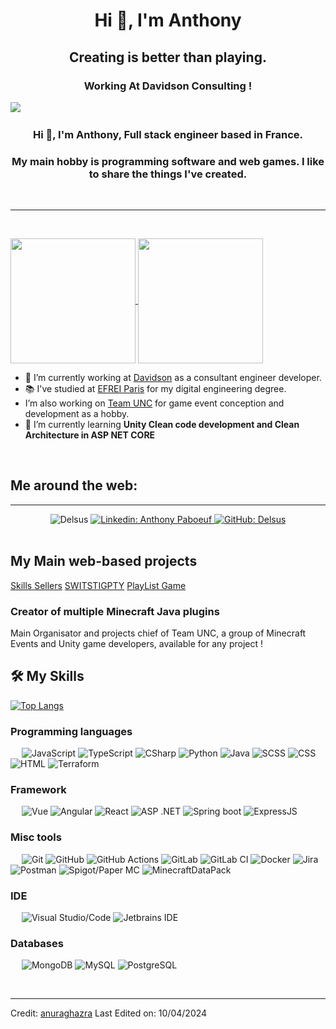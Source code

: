 <h1 align="center">Hi 👋, I'm Anthony</h1>
<h2 align="center">Creating is better than playing.</h2>
<h3 align="center">Working At Davidson Consulting !</h3>

<img src="https://user-images.githubusercontent.com/73097560/115834477-dbab4500-a447-11eb-908a-139a6edaec5c.gif">
&emsp;
<h3 align="center">Hi 👋, I'm Anthony, Full stack engineer based in France.</h3>
<h3 align="center">My main hobby is programming software and web games. I like to share the things I've created.</h3>
&emsp;

-------------------
&emsp;

<a href="#">
    <img height=200 align="center" 
        src="https://github-readme-stats.vercel.app/api?username=delsus78&include_all_commits=true&theme=tokyonight&hide_border=true" />
</a>
<a href="#">
    <img height=200 align="center" 
        src="https://github-readme-streak-stats.herokuapp.com/?user=Delsus78&theme=tokyonight&hide_border=true" />
</a>


- 🔭 I’m currently working at [Davidson](https://www.davidson.fr/) as a consultant engineer developer.
- 📚 I've studied at [EFREI Paris](https://www.efrei.fr/) for my digital engineering degree.
- I’m also working on [Team UNC](https://github.com/UNCTeam) for game event conception and development as a hobby.
- 🌱 I’m currently learning **Unity Clean code development and Clean Architecture in ASP NET CORE**

&emsp;

## Me around the web:
-------------------
<div align="center"> 
    <img src="https://komarev.com/ghpvc/?username=Delsus78&label=Profile%20views&color=0e75b6&style=for-the-badge" alt="Delsus" /> 
    <a href="https://www.linkedin.com/in/anthony-paboeuf-041b25209/" align="center">
        <img src="https://img.shields.io/badge/-AnthonyPaboeuf-blue?style=for-the-badge&logo=Linkedin&logoColor=white" alt="Linkedin: Anthony Paboeuf" />
    </a>
    <a href="https://github.com/Delsus78" align="center">
        <img src="https://img.shields.io/github/followers/Delsus78?label=follow&logo=GitHub&style=for-the-badge" alt="GitHub: Delsus" />
    </a>
</div>
&emsp;

## My Main web-based projects
[Skills Sellers](https://skills-sellers.fr)
[SWITSTIGPTY](https://swistigpty.team-unc.fr)
[PlayList Game](https://playlistgame.team-unc.fr)

### Creator of multiple Minecraft Java plugins
Main Organisator and projects chief of Team UNC, a group of Minecraft Events and Unity game developers, available for any project !

## 🛠️ My Skills
<a href="https://github.com/delsus78">
    <img src="https://github-readme-stats.vercel.app/api/top-langs/?username=delsus78" alt="Top Langs"/>
</a>

### Programming languages
&emsp;
![JavaScript](https://img.shields.io/badge/-JavaScript-000?style=for-the-badge&logo=JavaScript)
![TypeScript](https://img.shields.io/badge/-TypeScript-000?style=for-the-badge&logo=TypeScript&logoColor=007ACC)
![CSharp](https://img.shields.io/badge/-CSharp-000?style=for-the-badge&logo=CSharp)
![Python](https://img.shields.io/badge/-Python-000?style=for-the-badge&logo=Python)
![Java](https://img.shields.io/badge/-Java-000?style=for-the-badge&logo=Java)
![SCSS](https://img.shields.io/badge/-SCSS-000?style=for-the-badge&logo=Sass)
![CSS](https://img.shields.io/badge/-CSS-000?style=for-the-badge&logo=CSS3)
![HTML](https://img.shields.io/badge/-HTML-000?style=for-the-badge&logo=HTML5)
![Terraform](https://img.shields.io/badge/-TERRAFORM-000?style=for-the-badge&logo=Terraform)

### Framework
&emsp;
![Vue](https://img.shields.io/badge/-Vue-000?style=for-the-badge&logo=vuedotjs)
![Angular](https://img.shields.io/badge/-Angular-000?style=for-the-badge&logo=angular)
![React](https://img.shields.io/badge/-React-000?style=for-the-badge&logo=react)
![ASP .NET](https://img.shields.io/badge/-ASPNETCORE-000?style=for-the-badge&logo=dotnet)
![Spring boot](https://img.shields.io/badge/-Spring_boot-000?style=for-the-badge&logo=spring)
![ExpressJS](https://img.shields.io/badge/-ExpressJS-000?style=for-the-badge&logo=Express)

### Misc tools
&emsp;
![Git](https://img.shields.io/badge/-Git-000?style=for-the-badge&logo=Git)
![GitHub](https://img.shields.io/badge/-GitHub-000?style=for-the-badge&logo=GitHub)
![GitHub Actions](https://img.shields.io/badge/-GitHubAction-000?style=for-the-badge&logo=Github)
![GitLab](https://img.shields.io/badge/-GitLab-000?style=for-the-badge&logo=GitLab)
![GitLab CI](https://img.shields.io/badge/gitlab%20ci-000?style=for-the-badge&logo=GitLab)
![Docker](https://img.shields.io/badge/-Docker-000?style=for-the-badge&logo=Docker)
![Jira](https://img.shields.io/badge/-Jira-000?style=for-the-badge&logo=Jira)
![Postman](https://img.shields.io/badge/-Postman-000?style=for-the-badge&logo=Postman)
![Spigot/Paper MC](https://img.shields.io/badge/-Spigot/PaperMC-000?style=for-the-badge&logo=chainlink&logoColor=green)
![MinecraftDataPack](https://img.shields.io/badge/-datapack_MC-000?style=for-the-badge&logo=chainlink&logoColor=green)

### IDE
&emsp;
![Visual Studio/Code](https://img.shields.io/badge/-VisualStudio-000?style=for-the-badge&logo=Visual-Studio)
![Jetbrains IDE](https://img.shields.io/badge/-Jetbrains%20-000?style=for-the-badge&logo=Intellij-IDEA)

### Databases
&emsp;
![MongoDB](https://img.shields.io/badge/-MongoDB-000?style=for-the-badge&logo=MongoDB)
![MySQL](https://img.shields.io/badge/-MySQL-000?style=for-the-badge&logo=MySQL)
![PostgreSQL](https://img.shields.io/badge/-PostgreSQL-000?style=for-the-badge&logo=PostgreSQL)

&emsp;

------
Credit: [anuraghazra](https://github.com/anuraghazra)
Last Edited on: 10/04/2024
